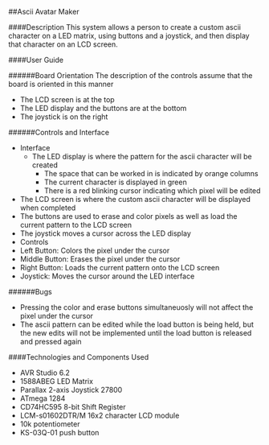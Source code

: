 ##Ascii Avatar Maker

####Description
This system allows a person to create a custom ascii character on a LED matrix, using
buttons and a joystick, and then display that character on an LCD screen.

####User Guide

######Board Orientation
The description of the controls assume that the board is oriented in this manner
- The LCD screen is at the top
- The LED display and the buttons are at the bottom
- The joystick is on the right

######Controls and Interface
- Interface
  - The LED display is where the pattern for the ascii character will be created
    - The space that can be worked in is indicated by orange columns
    - The current character is displayed in green
    - There is a red blinking cursor indicating which pixel will be edited
 - The LCD screen is where the custom ascii character will be displayed when 
completed
 - The buttons are used to erase and color pixels as well as load the current pattern
to the LCD screen
 - The joystick moves a cursor across the LED display
- Controls
 - Left Button: Colors the pixel under the cursor
 - Middle Button: Erases the pixel under the cursor
 - Right Button: Loads the current pattern onto the LCD screen
 - Joystick: Moves the cursor around the LED interface

[Video Demo]: https://www.youtube.com/watch?v=VSpaqil_ayc/ "Video Demo"

######Bugs
- Pressing the color and erase buttons simultaneuosly will not affect the pixel under
the cursor
- The ascii pattern can be edited while the load button is being held, but the new edits will not be implemented until the load button is released and pressed again

####Technologies and Components Used
- AVR Studio 6.2
- 1588ABEG LED Matrix
- Parallax 2-axis Joystick 27800
- ATmega 1284
- CD74HC595 8-bit Shift Register
- LCM-s01602DTR/M 16x2 character LCD module
- 10k potentiometer
- KS-03Q-01 push button
